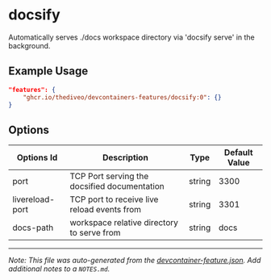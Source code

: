 
# docsify

Automatically serves ./docs workspace directory via 'docsify serve' in the background.

## Example Usage

```json
"features": {
    "ghcr.io/thediveo/devcontainers-features/docsify:0": {}
}
```

## Options

| Options Id | Description | Type | Default Value |
|-----|-----|-----|-----|
| port | TCP Port serving the docsified documentation | string | 3300 |
| livereload-port | TCP port to receive live reload events from | string | 3301 |
| docs-path | workspace relative directory to serve from | string | docs |



---

_Note: This file was auto-generated from the [devcontainer-feature.json](devcontainer-feature.json).  Add additional notes to a `NOTES.md`._
